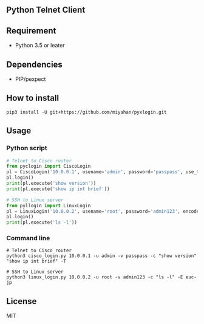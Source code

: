 Python Telnet Client
---

## Requirement

- Python 3.5 or leater


## Dependencies

- PIP/pexpect


## How to install

`pip3 install -U git+https://github.com/miyahan/pyxlogin.git`


## Usage

### Python script

```python
# Telnet to Cisco router
from pyclogin import CiscoLogin
pl = CiscoLogin('10.0.0.1', usename='admin', password='passpass', use_telnet=Tue)
pl.login()
print(pl.execute('show version'))
print(pl.execute('show ip int brief'))
```

```python
# SSH to Linux server
from pyllogin import LinuxLogin
pl = LinuxLogin('10.0.0.2', usename='root', password='admin123', encode='euc-jp')
pl.login()
print(pl.execute('ls -l'))
```

### Command line

```shell
# Telnet to Cisco router
python3 cisco_login.py 10.0.0.1 -u admin -v passpass -c "show version" "show ip int brief" -T
```

```shell
# SSH to Linux server
python3 linux_login.py 10.0.0.2 -u root -v admin123 -c "ls -l" -E euc-jp
```


## License

MIT
